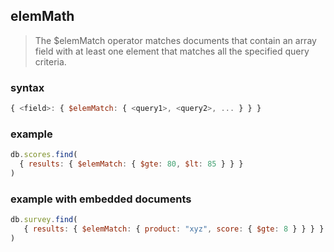 ## elemMath
> The $elemMatch
 operator matches documents that contain an array field with at least one element that matches all the specified query criteria.

 ### syntax
 ```js
 { <field>: { $elemMatch: { <query1>, <query2>, ... } } }
 ```

 ### example
 ```js
 db.scores.find(
   { results: { $elemMatch: { $gte: 80, $lt: 85 } } }
)
```

### example with embedded documents
```js
db.survey.find(
   { results: { $elemMatch: { product: "xyz", score: { $gte: 8 } } } }
)
```